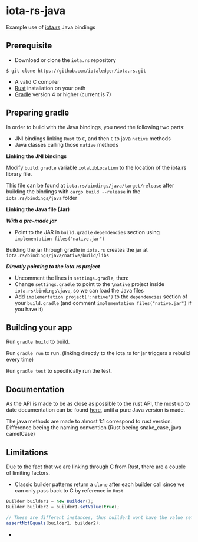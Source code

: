 # iota-rs-java
Example use of [iota.rs](https://github.com/iotaledger/iota.rs) Java bindings

## Prerequisite
- Download or clone the `iota.rs` repository
```
$ git clone https://github.com/iotaledger/iota.rs.git
```

- A valid C compiler
- [Rust](https://www.rust-lang.org/tools/install) installation on your path
- [Gradle](https://gradle.org/install/) version 4 or higher (current is 7)

## Preparing gradle

In order to build with the Java bindings, you need the following two parts:
- JNI bindings linking `Rust` to `C`, and then `C` to java `native` methods
- Java classes calling those `native` methods



**Linking the JNI bindings**

Modify `build.gradle` variable `iotaLibLocation` to the location of the iota.rs library file.

This file can be found at `iota.rs/bindings/java/target/release` after building the bindings with `cargo build --release` in the `iota.rs/bindings/java` folder

**Linking the Java file (Jar)**

***With a pre-made jar***
- Point to the JAR in `build.gradle` `dependencies` section using `implementation files("native.jar")`

Building the jar through gradle in `iota.rs` creates the jar at `iota.rs/bindings/java/native/build/libs`

***Directly pointing to the iota.rs project***
- Uncomment the lines in `settings.gradle`, then:
- Change `settings.gradle` to point to the `\native` project inside `iota.rs\bindings\java`, so we can load the Java files
- Add `implementation project(':native')` to the `dependencies` section of your `build.gradle` (and comment  `implementation files("native.jar")` if you have it)

## Building your app

Run `gradle build` to build.

Run `gradle run` to run. (linking directly to the iota.rs for jar triggers a rebuild every time)

Run `gradle test` to specifically run the test.

## Documentation
As the API is made to be as close as possible to the rust API, the most up to date documentation can be found [here](https://client-lib.docs.iota.org/libraries/rust/index.html), until a pure Java version is made.

The java methods are made to almost 1:1 correspond to rust version. Difference beeing the naming convention (Rust beeing snake_case, java camelCase)

## Limitations

Due to the fact that we are linking through C from Rust, there are a couple of limiting factors.

- Classic builder patterns return a `clone` after each builder call since we can only pass back to C by reference in `Rust`
```Java
Builder builder1 = new Builder();
Builder builder2 = builder1.setValue(true);

// These are different instances, thus builder1 wont have the value set
assertNotEquals(builder1, builder2);
```
- 
